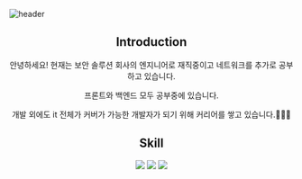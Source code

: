 ![header](https://capsule-render.vercel.app/api?type=slice&color=auto&height=200&section=header&text=Juho&desc=docs%20for%20explain&fontSize=60&rotate=14&fontAlignY=25&fontAlign=75&descAlignY=43&descAlign=80&&animation=twinkling)



<div align=center>

## Introduction

<p>안녕하세요! 현재는 보안 솔루션 회사의 엔지니어로 재직중이고 네트워크를 추가로 공부하고 있습니다.</p>

<p>프론트와 백엔드 모두 공부중에 있습니다. </p>

<p>개발 외에도 it 전체가 커버가 가능한 개발자가 되기 위해 커리어를 쌓고 있습니다.🧑🏻‍💻</p>



## Skill

<img src="https://img.shields.io/badge/?style=flat&logo=&logoColor=white"/>  <img src="https://img.shields.io/badge/React-61DAFB?style=flat&logo=React&logoColor=white"/>  <img src="https://img.shields.io/badge/React-61DAFB?style=flat&logo=React&logoColor=white"/>

</div>
